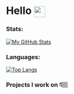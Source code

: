 <!-- ### Hello 👋🏼 -->

# Hello <img src="https://vardecab.github.io/about-me/icons/nerd-custom.png" style="vertical-align: middle; width: 30px;">

<!-- https://github.com/anuraghazra/github-readme-stats -->

<!-- [![My GitHub Stats](https://github-readme-stats.vercel.app/api?username=vardecab&hide=stars,prs,issues,contribs&show_icons=true&title_color=ffdf3b&bg_color=252525&text_color=f3f3f3&custom_title=My%20GitHub%20Stats)]() -->

### Stats:

[![My GitHub Stats](https://github-readme-stats.vercel.app/api?username=vardecab&show_icons=true&custom_title=My%20GitHub%20Stats)]()

### Languages:

[![Top Langs](https://github-readme-stats.vercel.app/api/top-langs/?username=vardecab)]()

### Projects I work on 👇🏼